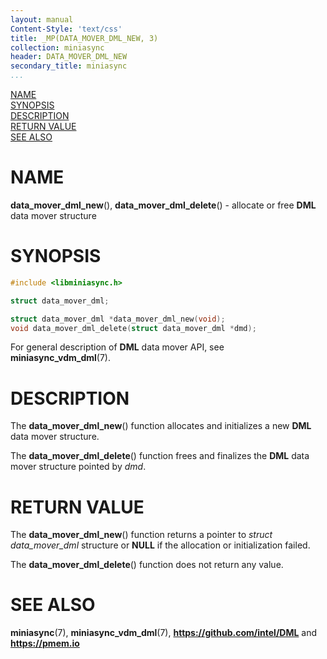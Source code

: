 ```yaml
---
layout: manual
Content-Style: 'text/css'
title: _MP(DATA_MOVER_DML_NEW, 3)
collection: miniasync
header: DATA_MOVER_DML_NEW
secondary_title: miniasync
...
```


[comment]: <> (SPDX-License-Identifier: BSD-3-Clause)
[comment]: <> (Copyright 2022, Intel Corporation)

[comment]: <> (data_mover_dml_new.3 -- man page for miniasync data_mover_dml_new operation)

[NAME](#name)<br />
[SYNOPSIS](#synopsis)<br />
[DESCRIPTION](#description)<br />
[RETURN VALUE](#return-value)<br />
[SEE ALSO](#see-also)<br />

# NAME #

**data_mover_dml_new**(), **data_mover_dml_delete**() - allocate or free **DML**
data mover structure

# SYNOPSIS #

```c
#include <libminiasync.h>

struct data_mover_dml;

struct data_mover_dml *data_mover_dml_new(void);
void data_mover_dml_delete(struct data_mover_dml *dmd);
```

For general description of **DML** data mover API, see **miniasync_vdm_dml**(7).

# DESCRIPTION #

The **data_mover_dml_new**() function allocates and initializes a new **DML** data mover structure.

The **data_mover_dml_delete**() function frees and finalizes the **DML** data mover structure
pointed by *dmd*.

# RETURN VALUE #

The **data_mover_dml_new**() function returns a pointer to *struct data_mover_dml* structure or
**NULL** if the allocation or initialization failed.

The **data_mover_dml_delete**() function does not return any value.

# SEE ALSO #

**miniasync**(7), **miniasync_vdm_dml**(7),
**<https://github.com/intel/DML>** and **<https://pmem.io>**
